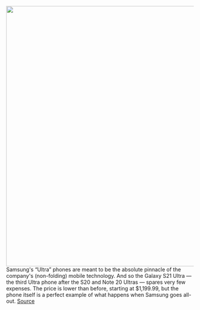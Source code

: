 <img src='https://cdn0.vox-cdn.com/hermano/verge/product/image/9490/vpavic_210119_4377_0157.jpg' width='700px' /><br/>
Samsung's “Ultra” phones are meant to be the absolute pinnacle of the company's (non-folding) mobile technology. And so the Galaxy S21 Ultra — the third Ultra phone after the S20 and Note 20 Ultras — spares very few expenses. The price is lower than before, starting at $1,199.99, but the phone itself is a perfect example of what happens when Samsung goes all-out.
<a href='https://www.theverge.com/22241506/samsung-galaxy-s21-ultra-review-camera-price'> Source <a/>
